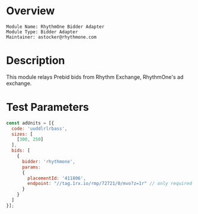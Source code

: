 # Overview

```
Module Name: RhythmOne Bidder Adapter
Module Type: Bidder Adapter
Maintainer: astocker@rhythmone.com
```

# Description

This module relays Prebid bids from Rhythm Exchange, RhythmOne's ad exchange.

# Test Parameters

```js
const adUnits = [{
  code: 'uuddlrlrbass',
  sizes: [
    [300, 250]
  ],
  bids: [
    {
      bidder: 'rhythmone',
      params: 
      { 
        placementId: '411806',
        endpoint: "//tag.1rx.io/rmp/72721/0/mvo?z=1r" // only required for testing.  this api guarantees no 204 responses
      }
    }
  ]
}];
```